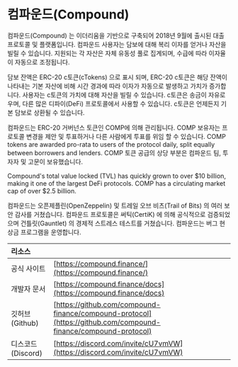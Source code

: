 # 컴파운드(Compound)

컴파운드(Compound) 는 이더리움을 기반으로 구축되어 2018년 9월에 출시된 대출 프로토콜 및 플랫폼입니다. 컴파운드 사용자는 담보에 대해 복리 이자를 얻거나 자산을 빌릴 수 있습니다. 지원되는 각 자산은 자체 유동성 풀로 집계되며, 수급에 따라 이자율이 자동으로 조정됩니다.

담보 잔액은 ERC-20 c토큰(cTokens) 으로 표시 되며, ERC-20 c토큰은 해당 잔액이 나타내는 기본 자산에 비해 시간 경과에 따라 이자가 자동으로 발생하고 가치가 증가합니다. 사용자는 c토큰의 가치에 대해 자산을 빌릴 수 있습니다. c토큰은 송금이 자유로우며, 다른 많은 디파이(DeFi) 프로토콜에서 사용할 수 있습니다. c토큰은 언제든지 기본 담보로 상환될 수 있습니다.

컴파운드는 ERC-20 거버넌스 토큰인 COMP에 의해 관리됩니다. COMP 보유자는 프로토콜 변경을 제안 및 투표하거나 다른 사람에게 투표를 위임 할 수 있습니다. COMP tokens are awarded pro-rata to users of the protocol daily, split equally between borrowers and lenders. COMP 토큰 공급의 상당 부분은 컴파운드 팀, 투자자 및 고문이 보유했습니다.

Compound's total value locked \(TVL\) has quickly grown to over $10 billion, making it one of the largest DeFi protocols. COMP has a circulating market cap of over $2.5 billion.

컴파운드는 오픈제플린(OpenZeppelin) 및 트레일 오브 비츠(Trail of Bits) 의 여러 보안 감사를 거쳤습니다. 컴파운드 프로토콜은 써틱(CertiK) 에 의해 공식적으로 검증되었으며 건틀릿(Gauntlet) 의 경제적 스트레스 테스트를 거쳤습니다. 컴파운드는 버그 현상금 프로그램을 운영합니다.

| 리소스           |                                                                                                                |
|:------------- |:-------------------------------------------------------------------------------------------------------------- |
| 공식 사이트        | [https://compound.finance/](https://compound.finance/)                                                         |
| 개발자 문서        | [https://compound.finance/docs](https://compound.finance/docs)                                                 |
| 깃허브(Github)   | [https://github.com/compound-finance/compound-protocol](https://github.com/compound-finance/compound-protocol) |
| 디스코드(Discord) | [https://discord.com/invite/cU7vmVW](https://discord.com/invite/cU7vmVW)                                       |

